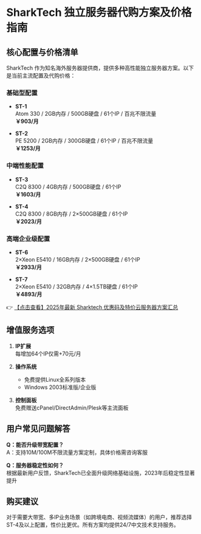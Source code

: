 # SharkTech 独立服务器代购方案及价格指南

## 核心配置与价格清单

SharkTech 作为知名海外服务器提供商，提供多种高性能独立服务器方案。以下是当前主流配置及代购价格：

### 基础型配置
- **ST-1**  
  Atom 330 / 2GB内存 / 500GB硬盘 / 61个IP / 百兆不限流量  
  **￥903/月**

- **ST-2**  
  PE 5200 / 2GB内存 / 300GB硬盘 / 61个IP / 百兆不限流量  
  **￥1253/月**

### 中端性能配置
- **ST-3**  
  C2Q 8300 / 4GB内存 / 500GB硬盘 / 61个IP  
  **￥1603/月**

- **ST-4**  
  C2Q 8300 / 8GB内存 / 2×500GB硬盘 / 61个IP  
  **￥2023/月**

### 高端企业级配置
- **ST-6**  
  2×Xeon E5410 / 16GB内存 / 2×500GB硬盘 / 61个IP  
  **￥2933/月**

- **ST-7**  
  2×Xeon E5410 / 32GB内存 / 4×1.5TB硬盘 / 61个IP  
  **￥4893/月**

👉 [【点击查看】2025年最新 Sharktech 优惠码及特价云服务器方案汇总](https://bit.ly/Sharktech)

## 增值服务选项
1. **IP扩展**  
   每增加64个IP仅需+70元/月

2. **操作系统**  
   - 免费提供Linux全系列版本
   - Windows 2003标准版/企业版

3. **控制面板**  
   免费赠送cPanel/DirectAdmin/Plesk等主流面板

## 用户常见问题解答
**Q：能否升级带宽配置？**  
A：支持10M/100M不限流量方案定制，具体价格需咨询客服

**Q：服务器稳定性如何？**  
根据最新用户反馈，SharkTech已全面升级网络基础设施，2023年后稳定性显著提升

## 购买建议
对于需要大带宽、多IP业务场景（如跨境电商、视频流媒体）的用户，推荐选择ST-4及以上配置，性价比更优。所有方案均提供24/7中文技术支持服务。